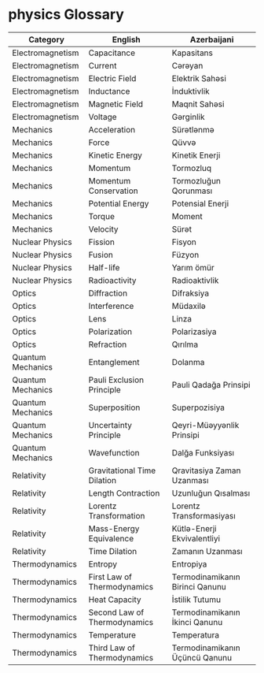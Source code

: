 # physics Glossary

| Category | English | Azerbaijani |
|---------|---------|------------|
| Electromagnetism | Capacitance | Kapasitans |
| Electromagnetism | Current | Cərəyan |
| Electromagnetism | Electric Field | Elektrik Sahəsi |
| Electromagnetism | Inductance | İnduktivlik |
| Electromagnetism | Magnetic Field | Maqnit Sahəsi |
| Electromagnetism | Voltage | Gərginlik |
| Mechanics | Acceleration | Sürətlənmə |
| Mechanics | Force | Qüvvə |
| Mechanics | Kinetic Energy | Kinetik Enerji |
| Mechanics | Momentum | Tormozluq |
| Mechanics | Momentum Conservation | Tormozluğun Qorunması |
| Mechanics | Potential Energy | Potensial Enerji |
| Mechanics | Torque | Moment |
| Mechanics | Velocity | Sürət |
| Nuclear Physics | Fission | Fisyon |
| Nuclear Physics | Fusion | Füzyon |
| Nuclear Physics | Half-life | Yarım ömür |
| Nuclear Physics | Radioactivity | Radioaktivlik |
| Optics | Diffraction | Difraksiya |
| Optics | Interference | Müdaxilə |
| Optics | Lens | Linza |
| Optics | Polarization | Polarizasiya |
| Optics | Refraction | Qırılma |
| Quantum Mechanics | Entanglement | Dolanma |
| Quantum Mechanics | Pauli Exclusion Principle | Pauli Qadağa Prinsipi |
| Quantum Mechanics | Superposition | Superpozisiya |
| Quantum Mechanics | Uncertainty Principle | Qeyri-Müəyyənlik Prinsipi |
| Quantum Mechanics | Wavefunction | Dalğa Funksiyası |
| Relativity | Gravitational Time Dilation | Qravitasiya Zaman Uzanması |
| Relativity | Length Contraction | Uzunluğun Qısalması |
| Relativity | Lorentz Transformation | Lorentz Transformasiyası |
| Relativity | Mass-Energy Equivalence | Kütlə-Enerji Ekvivalentliyi |
| Relativity | Time Dilation | Zamanın Uzanması |
| Thermodynamics | Entropy | Entropiya |
| Thermodynamics | First Law of Thermodynamics | Termodinamikanın Birinci Qanunu |
| Thermodynamics | Heat Capacity | İstilik Tutumu |
| Thermodynamics | Second Law of Thermodynamics | Termodinamikanın İkinci Qanunu |
| Thermodynamics | Temperature | Temperatura |
| Thermodynamics | Third Law of Thermodynamics | Termodinamikanın Üçüncü Qanunu |
